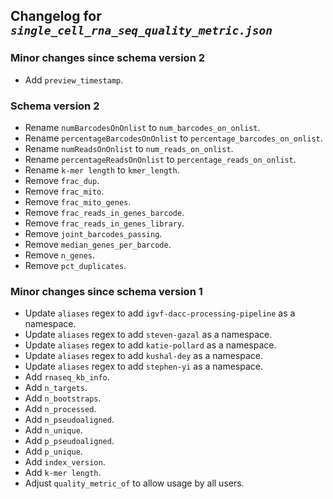 ## Changelog for *`single_cell_rna_seq_quality_metric.json`*

### Minor changes since schema version 2

* Add `preview_timestamp`.

### Schema version 2

* Rename `numBarcodesOnOnlist` to `num_barcodes_on_onlist`.
* Rename `percentageBarcodesOnOnlist` to `percentage_barcodes_on_onlist`.
* Rename `numReadsOnOnlist` to `num_reads_on_onlist`.
* Rename `percentageReadsOnOnlist` to `percentage_reads_on_onlist`.
* Rename `k-mer length` to `kmer_length`.
* Remove `frac_dup`.
* Remove `frac_mito`.
* Remove `frac_mito_genes`.
* Remove `frac_reads_in_genes_barcode`.
* Remove `frac_reads_in_genes_library`.
* Remove `joint_barcodes_passing`.
* Remove `median_genes_per_barcode`.
* Remove `n_genes`.
* Remove `pct_duplicates`.

### Minor changes since schema version 1

* Update `aliases` regex to add `igvf-dacc-processing-pipeline` as a namespace.
* Update `aliases` regex to add `steven-gazal` as a namespace.
* Update `aliases` regex to add `katie-pollard` as a namespace.
* Update `aliases` regex to add `kushal-dey` as a namespace.
* Update `aliases` regex to add `stephen-yi` as a namespace.
* Add `rnaseq_kb_info`.
* Add `n_targets`.
* Add `n_bootstraps`.
* Add `n_processed`.
* Add `n_pseudoaligned`.
* Add `n_unique`.
* Add `p_pseudoaligned`.
* Add `p_unique`.
* Add `index_version`.
* Add `k-mer length`.
* Adjust `quality_metric_of` to allow usage by all users.
